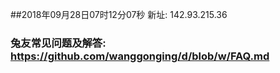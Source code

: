 ##2018年09月28日07时12分07秒 新址: 142.93.215.36
### 兔友常见问题及解答: https://github.com/wanggonging/d/blob/w/FAQ.md
